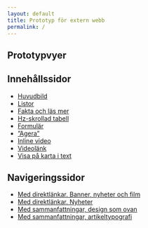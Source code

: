 ```yaml
---
layout: default
title: Prototyp för extern webb
permalink: /
---
```

<section class="body-copy toc">
  <h1>Prototypvyer</h1>
  <h2>Innehållssidor</h2>
  <nav>
    <ul>
      <li><a href="{{ site.baseurl }}/body-copy-2/">Huvudbild</a></li>
      <li><a href="{{ site.baseurl }}/body-copy-1/">Listor</a></li>
      <li><a href="{{ site.baseurl }}/body-copy-9/">Fakta och läs mer</a></li>
      <li><a href="{{ site.baseurl }}/body-copy-3/">Hz-skrollad tabell</a></li>
      <li><a href="{{ site.baseurl }}/body-copy-4/">Formulär</a></li>
      <li><a href="{{ site.baseurl }}/body-copy-5/">”Agera”</a></li>
      <li><a href="{{ site.baseurl }}/body-copy-6/">Inline video</a></li>
      <li><a href="{{ site.baseurl }}/body-copy-7/">Videolänk</a></li>
      <li><a href="{{ site.baseurl }}/body-copy-8/">Visa på karta i text</a></li>
    </ul>
  </nav>
  <h2>Navigeringssidor</h2>
  <nav>
    <ul>
      <li><a href="{{ site.baseurl }}/nav-page-2/">Med direktlänkar. Banner, nyheter och film</a></li>
      <li><a href="{{ site.baseurl }}/nav-page-1/">Med direktlänkar. Nyheter</a></li>
      <li><a href="{{ site.baseurl }}/nav-page-4/">Med sammanfattningar, design som ovan</a></li>
      <li><a href="{{ site.baseurl }}/nav-page-3/">Med sammanfattningar, artikeltypografi</a></li>
    </ul>
  </nav>
</section>

